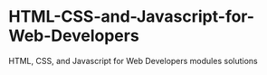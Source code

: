 # HTML-CSS-and-Javascript-for-Web-Developers
HTML, CSS, and Javascript for Web Developers modules solutions
